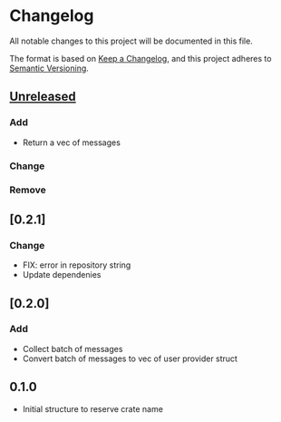 
# Changelog

All notable changes to this project will be documented in this file.

The format is based on [Keep a Changelog](https://keepachangelog.com/en/1.0.0/),
and this project adheres to [Semantic Versioning](https://semver.org/spec/v2.0.0.html).

## [Unreleased]

### Add

- Return a vec of messages

### Change

### Remove

## [0.2.1]

### Change

- FIX: error in repository string
- Update dependenies

## [0.2.0]

### Add

- Collect batch of messages
- Convert batch of messages to vec of user provider struct

## 0.1.0

- Initial structure to reserve crate name

[Unreleased]: https://github.com/olivierlacan/keep-a-changelog/compare/v1.0.0...HEAD
[0.0.2]: https://github.com/olivierlacan/keep-a-changelog/releases/tag/v0.0.2
